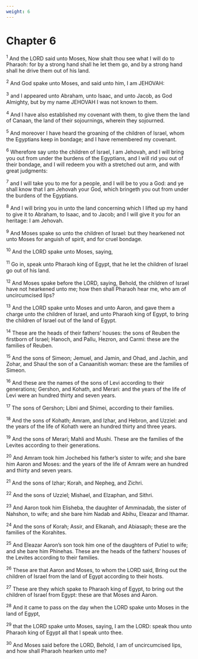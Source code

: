 ```yaml
---
weight: 6
---
```


# Chapter 6

<sup>1</sup> And the LORD said unto Moses, Now shalt thou see what I will do to Pharaoh: for by a strong hand shall he let them go, and by a strong hand shall he drive them out of his land. 

<sup>2</sup> And God spake unto Moses, and said unto him, I am JEHOVAH: 

<sup>3</sup> and I appeared unto Abraham, unto Isaac, and unto Jacob, as God Almighty, but by my name JEHOVAH I was not known to them. 

<sup>4</sup> And I have also established my covenant with them, to give them the land of Canaan, the land of their sojournings, wherein they sojourned. 

<sup>5</sup> And moreover I have heard the groaning of the children of Israel, whom the Egyptians keep in bondage; and I have remembered my covenant. 

<sup>6</sup> Wherefore say unto the children of Israel, I am Jehovah, and I will bring you out from under the burdens of the Egyptians, and I will rid you out of their bondage, and I will redeem you with a stretched out arm, and with great judgments: 

<sup>7</sup> and I will take you to me for a people, and I will be to you a God: and ye shall know that I am Jehovah your God, which bringeth you out from under the burdens of the Egyptians. 

<sup>8</sup> And I will bring you in unto the land concerning which I lifted up my hand to give it to Abraham, to Isaac, and to Jacob; and I will give it you for an heritage: I am Jehovah. 

<sup>9</sup> And Moses spake so unto the children of Israel: but they hearkened not unto Moses for anguish of spirit, and for cruel bondage. 

<sup>10</sup> And the LORD spake unto Moses, saying, 

<sup>11</sup> Go in, speak unto Pharaoh king of Egypt, that he let the children of Israel go out of his land. 

<sup>12</sup> And Moses spake before the LORD, saying, Behold, the children of Israel have not hearkened unto me; how then shall Pharaoh hear me, who am of uncircumcised lips? 

<sup>13</sup> And the LORD spake unto Moses and unto Aaron, and gave them a charge unto the children of Israel, and unto Pharaoh king of Egypt, to bring the children of Israel out of the land of Egypt. 

<sup>14</sup> These are the heads of their fathers’ houses: the sons of Reuben the firstborn of Israel; Hanoch, and Pallu, Hezron, and Carmi: these are the families of Reuben. 

<sup>15</sup> And the sons of Simeon; Jemuel, and Jamin, and Ohad, and Jachin, and Zohar, and Shaul the son of a Canaanitish woman: these are the families of Simeon. 

<sup>16</sup> And these are the names of the sons of Levi according to their generations; Gershon, and Kohath, and Merari: and the years of the life of Levi were an hundred thirty and seven years. 

<sup>17</sup> The sons of Gershon; Libni and Shimei, according to their families. 

<sup>18</sup> And the sons of Kohath; Amram, and Izhar, and Hebron, and Uzziel: and the years of the life of Kohath were an hundred thirty and three years. 

<sup>19</sup> And the sons of Merari; Mahli and Mushi. These are the families of the Levites according to their generations. 

<sup>20</sup> And Amram took him Jochebed his father’s sister to wife; and she bare him Aaron and Moses: and the years of the life of Amram were an hundred and thirty and seven years. 

<sup>21</sup> And the sons of Izhar; Korah, and Nepheg, and Zichri. 

<sup>22</sup> And the sons of Uzziel; Mishael, and Elzaphan, and Sithri. 

<sup>23</sup> And Aaron took him Elisheba, the daughter of Amminadab, the sister of Nahshon, to wife; and she bare him Nadab and Abihu, Eleazar and Ithamar. 

<sup>24</sup> And the sons of Korah; Assir, and Elkanah, and Abiasaph; these are the families of the Korahites. 

<sup>25</sup> And Eleazar Aaron’s son took him one of the daughters of Putiel to wife; and she bare him Phinehas. These are the heads of the fathers’ houses of the Levites according to their families. 

<sup>26</sup> These are that Aaron and Moses, to whom the LORD said, Bring out the children of Israel from the land of Egypt according to their hosts. 

<sup>27</sup> These are they which spake to Pharaoh king of Egypt, to bring out the children of Israel from Egypt: these are that Moses and Aaron. 

<sup>28</sup> And it came to pass on the day when the LORD spake unto Moses in the land of Egypt, 

<sup>29</sup> that the LORD spake unto Moses, saying, I am the LORD: speak thou unto Pharaoh king of Egypt all that I speak unto thee. 

<sup>30</sup> And Moses said before the LORD, Behold, I am of uncircumcised lips, and how shall Pharaoh hearken unto me? 


